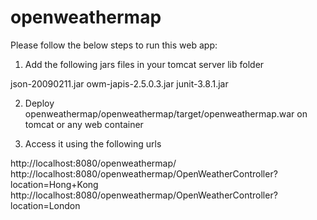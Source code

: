 # openweathermap

Please follow the below steps to run this web app:

1. Add the following jars files in your tomcat server lib folder

json-20090211.jar
owm-japis-2.5.0.3.jar
junit-3.8.1.jar

2. Deploy openweathermap/openweathermap/target/openweathermap.war on tomcat or any web container

3. Access it using the following urls

http://localhost:8080/openweathermap/
http://localhost:8080/openweathermap/OpenWeatherController?location=Hong+Kong
http://localhost:8080/openweathermap/OpenWeatherController?location=London
